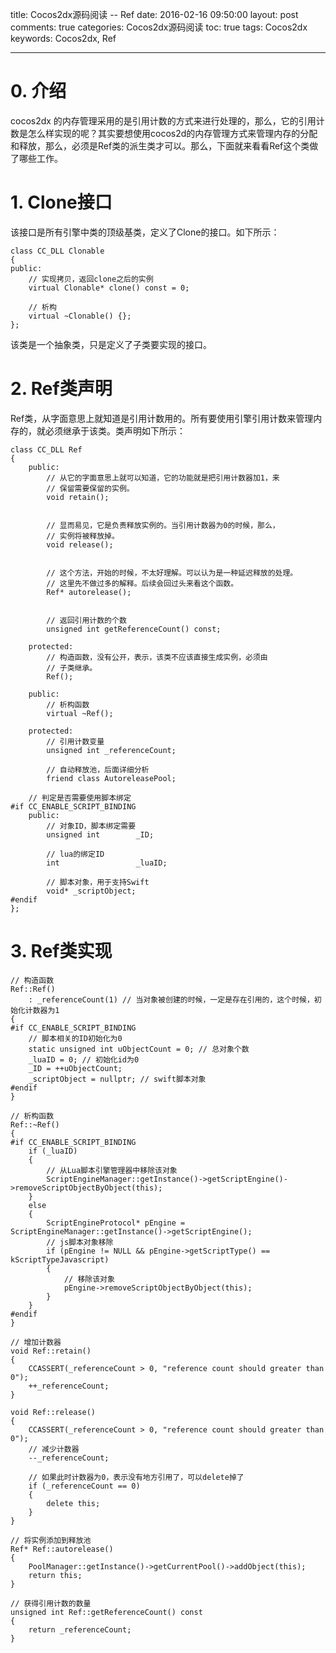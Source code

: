 title: Cocos2dx源码阅读 -- Ref
date: 2016-02-16 09:50:00
layout: post
comments: true
categories: Cocos2dx源码阅读
toc: true 
tags: Cocos2dx
keywords: Cocos2dx, Ref

---

# 0. 介绍
cocos2dx 的内存管理采用的是引用计数的方式来进行处理的，那么，它的引用计数是怎么样实现的呢？其实要想使用cocos2d的内存管理方式来管理内存的分配和释放，那么，必须是Ref类的派生类才可以。那么，下面就来看看Ref这个类做了哪些工作。

# 1. Clone接口
该接口是所有引擎中类的顶级基类，定义了Clone的接口。如下所示：

```
class CC_DLL Clonable
{
public:
	// 实现拷贝，返回clone之后的实例
    virtual Clonable* clone() const = 0;
    
    // 析构
    virtual ~Clonable() {};
};
```
该类是一个抽象类，只是定义了子类要实现的接口。

<!--more-->

# 2. Ref类声明
Ref类，从字面意思上就知道是引用计数用的。所有要使用引擎引用计数来管理内存的，就必须继承于该类。类声明如下所示：

```
class CC_DLL Ref
{
	public:
		// 从它的字面意思上就可以知道，它的功能就是把引用计数器加1，来
		// 保留需要保留的实例。
		void retain();
		

		// 显而易见，它是负责释放实例的。当引用计数器为0的时候，那么，
		// 实例将被释放掉。
		void release();

		
		// 这个方法，开始的时候，不太好理解。可以认为是一种延迟释放的处理。
		// 这里先不做过多的解释。后续会回过头来看这个函数。
		Ref* autorelease();

		
		// 返回引用计数的个数
		unsigned int getReferenceCount() const;

	protected:
		// 构造函数，没有公开，表示，该类不应该直接生成实例，必须由
		// 子类继承。
		Ref();

	public:
		// 析构函数
		virtual ~Ref();

	protected:
		// 引用计数变量
		unsigned int _referenceCount;

		// 自动释放池，后面详细分析
		friend class AutoreleasePool;

	// 判定是否需要使用脚本绑定
#if CC_ENABLE_SCRIPT_BINDING
	public:
		// 对象ID，脚本绑定需要
		unsigned int        _ID;
		
		// lua的绑定ID
		int                 _luaID;
        
        // 脚本对象，用于支持Swift
		void* _scriptObject;
#endif
};

```

# 3. Ref类实现

```
// 构造函数
Ref::Ref()
	: _referenceCount(1) // 当对象被创建的时候，一定是存在引用的，这个时候，初始化计数器为1
{
#if CC_ENABLE_SCRIPT_BINDING
	// 脚本相关的ID初始化为0 
	static unsigned int uObjectCount = 0; // 总对象个数
	_luaID = 0; // 初始化id为0
	_ID = ++uObjectCount; 
    _scriptObject = nullptr; // swift脚本对象
#endif
}

// 析构函数
Ref::~Ref()
{
#if CC_ENABLE_SCRIPT_BINDING
	if (_luaID)
	{
    	// 从Lua脚本引擎管理器中移除该对象
		ScriptEngineManager::getInstance()->getScriptEngine()->removeScriptObjectByObject(this);
	}
	else
	{
		ScriptEngineProtocol* pEngine = ScriptEngineManager::getInstance()->getScriptEngine();
        // js脚本对象移除
		if (pEngine != NULL && pEngine->getScriptType() == kScriptTypeJavascript)
		{
        	// 移除该对象
			pEngine->removeScriptObjectByObject(this);
		}
	}
#endif
}

// 增加计数器
void Ref::retain()
{
	CCASSERT(_referenceCount > 0, "reference count should greater than 0");
	++_referenceCount;
}

void Ref::release()
{
	CCASSERT(_referenceCount > 0, "reference count should greater than 0");
	// 减少计数器
	--_referenceCount;

	// 如果此时计数器为0，表示没有地方引用了，可以delete掉了
	if (_referenceCount == 0)
	{
		delete this;
	}
}

// 将实例添加到释放池
Ref* Ref::autorelease()
{
	PoolManager::getInstance()->getCurrentPool()->addObject(this);
	return this;
}

// 获得引用计数的数量
unsigned int Ref::getReferenceCount() const
{
	return _referenceCount;
}

```


